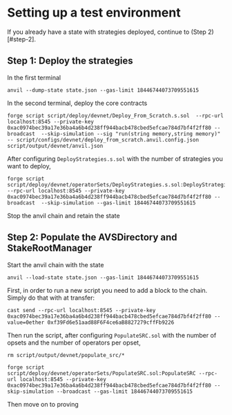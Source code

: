 # Setting up a test environment

If you already have a state with strategies deployed, continue to (Step 2)[#step-2].

## Step 1: Deploy the strategies

In the first terminal

```
anvil --dump-state state.json --gas-limit 18446744073709551615
```

In the second terminal, deploy the core contracts

```
forge script script/deploy/devnet/Deploy_From_Scratch.s.sol  --rpc-url localhost:8545 --private-key 0xac0974bec39a17e36ba4a6b4d238ff944bacb478cbed5efcae784d7bf4f2ff80 --broadcast  --skip-simulation --sig "run(string memory,string memory)" -- script/configs/devnet/deploy_from_scratch.anvil.config.json script/output/devnet/anvil.json
```

After configuring `DeployStrategies.s.sol` with the number of strategies you want to deploy,
```
forge script script/deploy/devnet/operatorSets/DeployStrategies.s.sol:DeployStrategies --rpc-url localhost:8545 --private-key 0xac0974bec39a17e36ba4a6b4d238ff944bacb478cbed5efcae784d7bf4f2ff80 --broadcast  --skip-simulation --gas-limit 18446744073709551615
```

Stop the anvil chain and retain the state

## Step 2: Populate the AVSDirectory and StakeRootManager

Start the anvil chain with the state

```
anvil --load-state state.json --gas-limit 18446744073709551615
```

First, in order to run a new script you need to add a block to the chain. Simply do that with at transfer:

```
cast send --rpc-url localhost:8545 --private-key 0xac0974bec39a17e36ba4a6b4d238ff944bacb478cbed5efcae784d7bf4f2ff80 --value=0ether 0xf39Fd6e51aad88F6F4ce6aB8827279cffFb9226
```

Then run the script, after configuring `PopulateSRC.sol` with the number of opsets and the number of operators per opset,

```
rm script/output/devnet/populate_src/*

forge script script/deploy/devnet/operatorSets/PopulateSRC.sol:PopulateSRC --rpc-url localhost:8545 --private-key 0xac0974bec39a17e36ba4a6b4d238ff944bacb478cbed5efcae784d7bf4f2ff80 --skip-simulation --broadcast --gas-limit 18446744073709551615
```

Then move on to proving